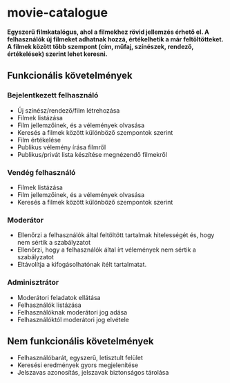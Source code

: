 # movie-catalogue

**Egyszerű filmkatalógus, ahol a filmekhez rövid jellemzés érhető el. A felhasználók új filmeket adhatnak hozzá, értékelhetik a már feltöltötteket. A filmek között több szempont (cím, műfaj, színészek, rendező, értékelések) szerint lehet keresni.** 

## Funkcionális követelmények

### Bejelentkezett felhasználó

- Új színész/rendező/film létrehozása
- Filmek listázása
- Film jellemzőinek, és a vélemények olvasása
- Keresés a filmek között különböző szempontok szerint
- Film értékelése
- Publikus vélemény írása filmről
- Publikus/privát lista készítése megnézendő filmekről
  
### Vendég felhasználó

- Filmek listázása
- Film jellemzőinek, és a vélemények olvasása
- Keresés a filmek között különböző szempontok szerint
  
### Moderátor

- Ellenőrzi a felhasználók által feltöltött tartalmak hitelességét és, hogy nem sértik a szabályzatot
- Ellenőrzi, hogy a felhasználók által írt vélemények nem sértik a szabályzatot
- Eltávolítja a kifogásolhatónak ítélt tartalmatat.
  
### Adminisztrátor

- Moderátori feladatok ellátása
- Felhasználók listázása
- Felhasználóknak moderátori jog adása
- Felhasználóktól moderátori jog elvétele
  
## Nem funkcionális követelmények

- Felhasználóbarát, egyszerű, letisztult felület
- Keresési eredmények gyors megjelenítése
- Jelszavas azonosítás, jelszavak biztonságos tárolása
